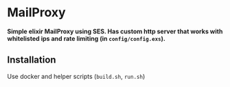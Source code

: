 # MailProxy

**Simple elixir MailProxy using SES. Has custom http server that works with whitelisted ips and rate limiting (in `config/config.exs`).**

## Installation

Use docker and helper scripts (`build.sh`, `run.sh`)
